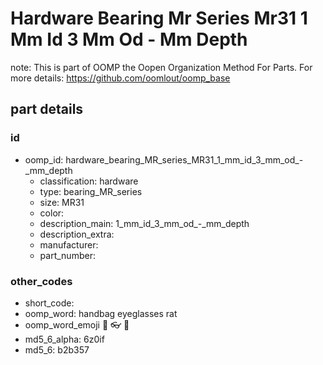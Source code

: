 # Hardware Bearing Mr Series Mr31 1 Mm Id 3 Mm Od - Mm Depth  

note: This is part of OOMP the Oopen Organization Method For Parts. For more details: https://github.com/oomlout/oomp_base

##  part details





### id
* oomp_id: hardware_bearing_MR_series_MR31_1_mm_id_3_mm_od_-_mm_depth
  * classification: hardware
  * type: bearing_MR_series
  * size: MR31
  * color: 
  * description_main: 1_mm_id_3_mm_od_-_mm_depth
  * description_extra: 
  * manufacturer: 
  * part_number: 

### other_codes
* short_code: 
* oomp_word: handbag eyeglasses rat
* oomp_word_emoji :handbag: :eyeglasses: :rat:
* md5_6_alpha: 6z0if
* md5_6: b2b357